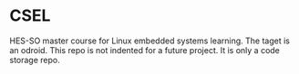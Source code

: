 # CSEL
HES-SO master course for Linux embedded systems learning. The taget is an odroid. This repo is not indented for a future project. It is only a code storage repo. 
